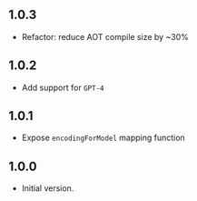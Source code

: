 ## 1.0.3
- Refactor: reduce AOT compile size by ~30%

## 1.0.2
- Add support for `GPT-4`

## 1.0.1

- Expose `encodingForModel` mapping function

## 1.0.0

- Initial version.
